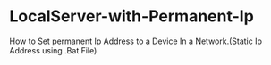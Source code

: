 # LocalServer-with-Permanent-Ip
How to Set permanent Ip Address to a Device In a Network.(Static Ip Address using .Bat File) 
